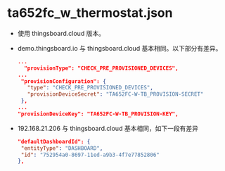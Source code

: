 # ta652fc_w_thermostat.json

* 使用 thingsboard.cloud 版本。

* demo.thingsboard.io 与 thingsboard.cloud 基本相同。以下部分有差异。

   ```json
   ...
     "provisionType": "CHECK_PRE_PROVISIONED_DEVICES",
   ...
    "provisionConfiguration": {
      "type": "CHECK_PRE_PROVISIONED_DEVICES",
      "provisionDeviceSecret": "TA652FC-W-TB_PROVISION-SECRET"
    },
   ...
   "provisionDeviceKey": "TA652FC-W-TB_PROVISION-KEY",
   ```

* 192.168.21.206 与 thingsboard.cloud 基本相同，如下一段有差异


   ```json
  "defaultDashboardId": {
    "entityType": "DASHBOARD",
    "id": "752954a0-8697-11ed-a9b3-4f7e77852806"
  },
   ```

